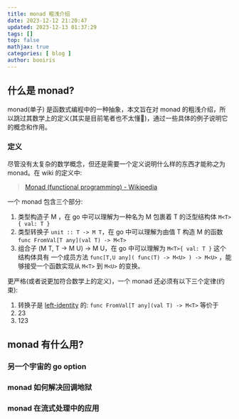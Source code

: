 ```yaml
---
title: monad 粗浅介绍 
date: 2023-12-12 21:20:47 
updated: 2023-12-13 01:37:29
tags: [] 
top: false
mathjax: true
categories: [ blog ]
author: booiris
---
```


## 什么是 monad?

monad(单子) 是函数式编程中的一种抽象，本文旨在对 monad 的粗浅介绍，所以跳过其数学上的定义(其实是目前笔者也不太懂🤫)，通过一些具体的例子说明它的概念和作用。

### 定义

尽管没有太复杂的数学概念，但还是需要一个定义说明什么样的东西才能称之为 monad。在 wiki 的定义中:

> [Monad (functional programming) - Wikipedia](https://en.wikipedia.org/wiki/Monad_(functional_programming)#Definition)

一个 monad 包含三个部分:

1. 类型构造子 M ，在 go 中可以理解为一种名为 M 包裹着 T 的泛型结构体 `M<T>{ val: T }`
2. 类型转换子 ` unit :: T -> M T `，在 go 中可以理解为由值 T 构造 M 的函数 `func FromVal[T any](val T) -> M<T>`
3. 组合子 (M T, T -> M U) -> M U，在 go 中可以理解为 `M<T>{ val: T }` 这个结构体具有 一个成员方法 `func[T,U any]( func(T) -> M<U> ) -> M<U>` ，能够接受一个函数实现从 `M<T>` 到 `M<U>` 的变换。

更严格(或者说更加符合数学上的定义)，一个 monad 还必须有以下三个定律(约束):

1. 转换子是 [left-identity](https://en.wikipedia.org/wiki/Identity_element) 的: `func FromVal[T any](val T) -> M<T>` 等价于
2. 23
3. 123

## monad 有什么用?

### 另一个宇宙的 go option

### monad 如何解决回调地狱

### monad 在流式处理中的应用
